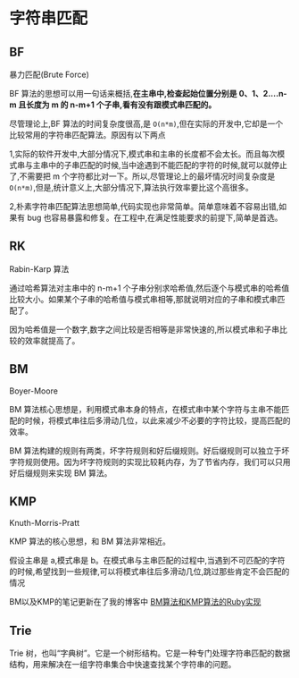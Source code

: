 # 字符串匹配

## BF

暴力匹配(Brute Force)

BF 算法的思想可以用一句话来概括,**在主串中,检查起始位置分别是 0、1、2....n-m 且长度为 m 的 n-m+1 个子串,看有没有跟模式串匹配的。**

尽管理论上,BF 算法的时间复杂度很高,是 `O(n*m)`,但在实际的开发中,它却是一个比较常用的字符串匹配算法。原因有以下两点

1,实际的软件开发中,大部分情况下,模式串和主串的长度都不会太长。而且每次模式串与主串中的子串匹配的时候,当中途遇到不能匹配的字符的时候,就可以就停止了,不需要把 m 个字符都比对一下。所以,尽管理论上的最坏情况时间复杂度是 `O(n*m)`,但是,统计意义上,大部分情况下,算法执行效率要比这个高很多。

2,朴素字符串匹配算法思想简单,代码实现也非常简单。简单意味着不容易出错,如果有 bug 也容易暴露和修复。在工程中,在满足性能要求的前提下,简单是首选。


## RK

Rabin-Karp 算法

通过哈希算法对主串中的 n-m+1 个子串分别求哈希值,然后逐个与模式串的哈希值比较大小。如果某个子串的哈希值与模式串相等,那就说明对应的子串和模式串匹配了。

因为哈希值是一个数字,数字之间比较是否相等是非常快速的,所以模式串和子串比较的效率就提高了。


## BM

Boyer-Moore

BM 算法核心思想是，利用模式串本身的特点，在模式串中某个字符与主串不能匹配的时候，将模式串往后多滑动几位，以此来减少不必要的字符比较，提高匹配的效率。

BM 算法构建的规则有两类，坏字符规则和好后缀规则。好后缀规则可以独立于坏字符规则使用。因为坏字符规则的实现比较耗内存，为了节省内存，我们可以只用好后缀规则来实现 BM 算法。



## KMP

Knuth-Morris-Pratt

KMP 算法的核心思想，和 BM 算法非常相近。

假设主串是 a,模式串是 b。在模式串与主串匹配的过程中,当遇到不可匹配的字符的时候,希望找到一些规律,可以将模式串往后多滑动几位,跳过那些肯定不会匹配的情况



BM以及KMP的笔记更新在了我的博客中 [BM算法和KMP算法的Ruby实现](https://blog.varsion.cn/)

## Trie

Trie 树，也叫“字典树”。它是一个树形结构。它是一种专门处理字符串匹配的数据结构，用来解决在一组字符串集合中快速查找某个字符串的问题。